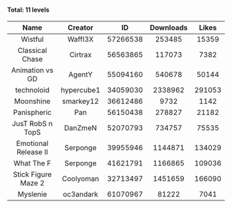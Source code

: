#### Total: 11 levels

| Name | Creator | ID | Downloads | Likes |
|:---:|:---:|:---:|:---:|:---:|
| Wistful | Waffl3X | 57266538 | 253485 | 15359
| Classical Chase | Cirtrax | 56563865 | 117073 | 7382
| Animation vs GD | AgentY | 55094160 | 540678 | 50144
| technoloid | hypercube1 | 34059030 | 2338962 | 291053
| Moonshine | smarkey12 | 36612486 | 9732 | 1142
| Panispheric | Pan | 56150438 | 278827 | 21182
| JusT RobS n TopS | DanZmeN | 52070793 | 734757 | 75535
| Emotional Release II | Serponge | 39955946 | 1144871 | 134029
| What The F | Serponge | 41621791 | 1166865 | 109036
| Stick Figure Maze 2 | Coolyoman | 32713497 | 1451659 | 166090
| Myslenie | oc3andark | 61070967 | 81222 | 7041
